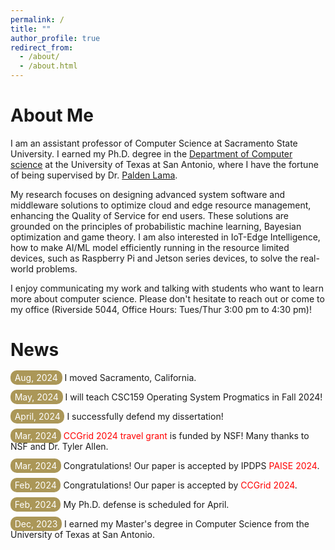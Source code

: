 ```yaml
---
permalink: /
title: ""
author_profile: true
redirect_from: 
  - /about/
  - /about.html
---
```

About Me
====
I am an assistant professor of Computer Science at Sacramento State University. I earned my Ph.D. degree in the [Department of Computer science](https://cs.utsa.edu/) at the University of Texas at San Antonio, where I have the fortune of being supervised by Dr. [Palden Lama](http://www.cs.utsa.edu/~plama/). 

My research focuses on designing advanced system software and middleware solutions to optimize cloud and edge resource management, enhancing the Quality of Service for end users. These solutions are grounded on the principles of probabilistic machine learning, Bayesian optimization and game theory. I am also interested in IoT-Edge Intelligence, how to make AI/ML model efficiently running in the resource limited devices, such as Raspberry Pi and Jetson series devices, to solve the real-world problems. 

I enjoy communicating my work and talking with students who want to learn more about computer science. Please don't hesitate to reach out or come to my office (Riverside 5044, Office Hours: Tues/Thur 3:00 pm to 4:30 pm)!

News
====
<span style="padding: 2pt 5pt; border-radius: 10px; color: white; background-color: #AB9758;">Aug, 2024</span> I moved Sacramento, California. 

<span style="padding: 2pt 5pt; border-radius: 10px; color: white; background-color: #AB9758;">May, 2024</span> I will teach CSC159 Operating System Progmatics in Fall 2024! 
 
<span style="padding: 2pt 5pt; border-radius: 10px; color: white; background-color: #AB9758;">April, 2024</span> I successfully defend my dissertation! 
 
<span style="padding: 2pt 5pt; border-radius: 10px; color: white; background-color: #AB9758;">Mar, 2024</span> <span style="color: red;">CCGrid 2024 travel grant</span> is funded by NSF! Many thanks to NSF and Dr. Tyler Allen.

<span style="padding: 2pt 5pt; border-radius: 10px; color: white; background-color: #AB9758;">Mar, 2024</span> Congratulations! Our paper is accepted by IPDPS <span style="color: red;">PAISE 2024</span>.

<span style="padding: 2pt 5pt; border-radius: 10px; color: white; background-color: #AB9758;">Feb, 2024</span> Congratulations! Our paper is accepted by <span style="color: red;">CCGrid 2024</span>.

<span style="padding: 2pt 5pt; border-radius: 10px; color: white; background-color: #AB9758;">Feb, 2024</span> My Ph.D. defense is scheduled for April. 

<span style="padding: 2pt 5pt; border-radius: 10px; color: white; background-color: #AB9758;">Dec, 2023</span> I earned my Master's degree in Computer Science from the University of Texas at San Antonio.
